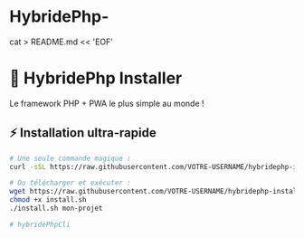 # HybridePhp-
cat > README.md << 'EOF'
# 🚀 HybridePhp Installer

Le framework PHP + PWA le plus simple au monde !

## ⚡ Installation ultra-rapide

```bash
# Une seule commande magique :
curl -sSL https://raw.githubusercontent.com/VOTRE-USERNAME/hybridephp-installer/main/install.sh | bash -s mon-projet

# Ou télécharger et exécuter :
wget https://raw.githubusercontent.com/VOTRE-USERNAME/hybridephp-installer/main/install.sh
chmod +x install.sh
./install.sh mon-projet

# hybridePhpCli
